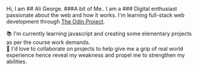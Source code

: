 Hi, I am ## Ali George. 
###A bit of Me..
I am a ### Digital enthusiast passionate about the web and how it works.
I'm learning full-stack web development through <a href="https://www.theodinproject.com/">The Odin Project</a>. 

📚 I'm currently learning javascript and creating some elementary projects as per the course work demands. <br>
🤝 I'd love to collaborate on projects to help give me a grip of real world experience hence reveal my weakness and propel me to strengthen my abilities. <br>
<!--
**Mogle7Arkad/Mogle7Arkad** is a ✨ _special_ ✨ repository because its `README.md` (this file) appears on your GitHub profile.

Here are some ideas to get you started:

- 🔭 I’m currently working on ...
- 🌱 I’m currently learning ...
- 👯 I’m looking to collaborate on ...
- 🤔 I’m looking for help with ...
- 💬 Ask me about ...
- 📫 How to reach me: ...
- 😄 Pronouns: ...
- ⚡ Fun fact: ...
-->
